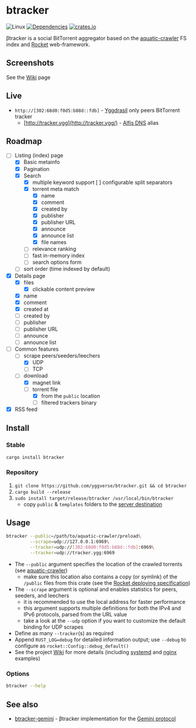 # btracker

![Linux](https://github.com/yggverse/btracker/actions/workflows/linux.yml/badge.svg)
[![Dependencies](https://deps.rs/repo/github/yggverse/btracker/status.svg)](https://deps.rs/repo/github/yggverse/btracker)
[![crates.io](https://img.shields.io/crates/v/btracker.svg)](https://crates.io/crates/btracker)

βtracker is a social BitTorrent aggregator based on the [aquatic-crawler](https://github.com/yggverse/aquatic-crawler) FS index and [Rocket](https://rocket.rs) web-framework.

## Screenshots

See the [Wiki](https://github.com/YGGverse/btracker/wiki/Screenshots) page

## Live

* `http://[302:68d0:f0d5:b88d::fdb]` - [Yggdrasil](https://yggdrasil-network.github.io/) only peers BitTorrent tracker
    * [http://tracker.ygg](http://tracker.ygg/) - [Alfis DNS](https://github.com/Revertron/Alfis) alias

## Roadmap

* [ ] Listing (index) page
    * [x] Basic metainfo
    * [x] Pagination
    * [x] Search
        * [x] multiple keyword support
            [ ] configurable split separators
        * [x] torrent meta match
            * [x] name
            * [x] comment
            * [x] created by
            * [x] publisher
            * [x] publisher URL
            * [x] announce
            * [x] announce list
            * [x] file names
        * [ ] relevance ranking
        * [ ] fast in-memory index
        * [ ] search options form
    * [ ] sort order (time indexed by default)
* [x] Details page
    * [x] files
        * [x] clickable content preview
    * [x] name
    * [x] comment
    * [x] created at
    * [ ] created by
    * [ ] publisher
    * [ ] publisher URL
    * [ ] announce
    * [ ] announce list
* [ ] Common features
    * [ ] scrape peers/seeders/leechers
        * [x] UDP
        * [ ] TCP
    * [ ] download
        * [x] magnet link
        * [ ] torrent file
            * [x] from the `public` location
            * [ ] filtered trackers binary
* [x] RSS feed

## Install

### Stable

``` bash
cargo install btracker
```

### Repository

1. `git clone https://github.com/yggverse/btracker.git && cd btracker`
2. `cargo build --release`
3. `sudo install target/release/btracker /usr/local/bin/btracker`
    * copy `public` & `templates` folders to the [server destination](https://rocket.rs/guide/v0.5/deploying/)

## Usage

``` bash
btracker --public=/path/to/aquatic-crawler/preload\
         --scrape=udp://127.0.0.1:6969\
         --tracker=udp://[302:68d0:f0d5:b88d::fdb]:6969\
         --tracker=udp://tracker.ygg:6969
```
* The `--public` argument specifies the location of the crawled torrents (see [aquatic-crawler](https://github.com/yggverse/aquatic-crawler))
    * make sure this location also contains a copy (or symlink) of the `/public` files from this crate (see the [Rocket deploying specification](https://rocket.rs/guide/v0.5/deploying/))
* The `--scrape` argument is optional and enables statistics for peers, seeders, and leechers
    * it is recommended to use the local address for faster performance
    * this argument supports multiple definitions for both the IPv4 and IPv6 protocols, parsed from the URL value
    * take a look at the `--udp` option if you want to customize the default binding for UDP scrapes
* Define as many `--tracker`(s) as required
* Append `RUST_LOG=debug` for detailed information output; use `--debug` to configure as `rocket::Config::debug_default()`
* See the project [Wiki](https://github.com/YGGverse/btracker/wiki) for more details (including [systemd](https://github.com/YGGverse/btracker/wiki/Systemd) and [nginx](https://github.com/YGGverse/btracker/wiki/Nginx) examples)

### Options

``` bash
btracker --help
```

## See also

* [btracker-gemini](https://github.com/yggverse/btracker-gemini) - βtracker implementation for the [Gemini protocol](https://geminiprotocol.net)